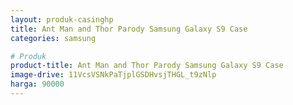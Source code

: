 ```yaml
---
layout: produk-casinghp
title: Ant Man and Thor Parody Samsung Galaxy S9 Case
categories: samsung

# Produk
product-title: Ant Man and Thor Parody Samsung Galaxy S9 Case
image-drive: 11VcsVSNkPaTjplGSDHvsjTHGL_t9zNlp
harga: 90000
---
```

